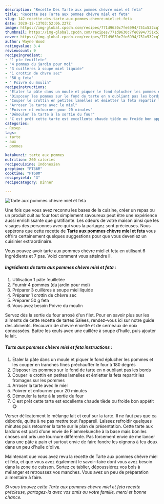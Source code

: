 ```yaml
---
description: "Recette Des Tarte aux pommes chèvre miel et feta"
title: "Recette Des Tarte aux pommes chèvre miel et feta"
slug: 142-recette-des-tarte-aux-pommes-chevre-miel-et-feta
date: 2020-12-13T03:52:06.227Z
image: https://img-global.cpcdn.com/recipes/771d9630c7fe6994/751x532cq70/tarte-aux-pommes-chevre-miel-et-feta-photo-principale-de-la-recette.jpg
thumbnail: https://img-global.cpcdn.com/recipes/771d9630c7fe6994/751x532cq70/tarte-aux-pommes-chevre-miel-et-feta-photo-principale-de-la-recette.jpg
cover: https://img-global.cpcdn.com/recipes/771d9630c7fe6994/751x532cq70/tarte-aux-pommes-chevre-miel-et-feta-photo-principale-de-la-recette.jpg
author: Wayne Wood
ratingvalue: 3.4
reviewcount: 9
recipeingredient:
- "1 pte feuillete"
- "4 pommes du jardin pour moi"
- "3 cuillères à soupe miel liquide"
- "1 crottin de chvre sec"
- "50 g feta"
- " Poivre du moulin"
recipeinstructions:
- "Étaler la pâte dans un moule et piquer le fond éplucher les pommes et les couper en tranches fines préchauffer le four à 180 degrés"
- "Disposer les pommes sur le fond de tarte en n oubliant pas les bords"
- "Couper le crottin en petites lamelles et émietter la feta repartir les fromages sur les pommes"
- "Arroser la tarte avec le miel"
- "Poivrer et enfourner pour 20 minutes"
- "Démouler la tarte à la sortie du four"
- "C est prêt cette tarte est excellente chaude tiède ou froide bon appétit 😋"
categories:
- Resep
tags:
- tarte
- aux
- pommes

katakunci: tarte aux pommes 
nutrition: 260 calories
recipecuisine: Indonesian
preptime: "PT36M"
cooktime: "PT60M"
recipeyield: "3"
recipecategory: Dinner

---
```



![Tarte aux pommes chèvre miel et feta](https://img-global.cpcdn.com/recipes/771d9630c7fe6994/751x532cq70/tarte-aux-pommes-chevre-miel-et-feta-photo-principale-de-la-recette.jpg)

Une fois que vous avez reconnu les bases de la cuisine, créer un repas ou un produit cuit au four tout simplement savoureux peut être une expérience aussi enrichissante que gratifiante. Les odeurs de votre maison ainsi que les visages des personnes avec qui vous la partagez sont précieuses. Nous espérons que cette recette de <strong> Tarte aux pommes chèvre miel et feta </strong> vous offrira certainement quelques suggestions pour que vous deveniez un cuisinier extraordinaire.

<!--inarticleads1-->

Vous pouvez avoir tarte aux pommes chèvre miel et feta en utilisant 6 Ingrédients et 7 pas. Voici comment vous atteindre il.

##### Ingrédients de tarte aux pommes chèvre miel et feta :

1. Utilisation 1 pâte feuilletée
1. Fournir 4 pommes (du jardin pour moi)
1. Préparer 3 cuillères à soupe miel liquide
1. Préparer 1 crottin de chèvre sec
1. Préparer 50 g feta
1. Vous avez besoin  Poivre du moulin


Servez dès la sortie du four arrosé d&#39;un filet. Pour en savoir plus sur les aliments de cette recette de tartes Salees, rendez-vous ici sur notre guide des aliments. Recouvrir de chèvre émietté et de cerneaux de noix concassées. Battre les œufs avec une cuillère à soupe d&#39;huile, puis ajouter le lait. 

<!--inarticleads2-->

##### Tarte aux pommes chèvre miel et feta instructions :

1. Étaler la pâte dans un moule et piquer le fond éplucher les pommes et les couper en tranches fines préchauffer le four à 180 degrés
1. Disposer les pommes sur le fond de tarte en n oubliant pas les bords
1. Couper le crottin en petites lamelles et émietter la feta repartir les fromages sur les pommes
1. Arroser la tarte avec le miel
1. Poivrer et enfourner pour 20 minutes
1. Démouler la tarte à la sortie du four
1. C est prêt cette tarte est excellente chaude tiède ou froide bon appétit 😋


Verser délicatement le mélange lait et œuf sur la tarte. Il ne faut pas que ça déborde, quitte à ne pas mettre tout l&#39;appareil. Laissez refroidir quelques minutes puis retourner la tarte sur le plan de présentation. Cette tarte aux lardons est parti d&#39;une envie de Flammekueche à la base mais bon les choses ont pris une tournure différente. Pas forcement envie de me lancer dans une pâte à pain et surtout envie de faire fondre les oignons à feu doux dans un peu d&#39;huile d&#39;olive. 

<!--inarticleads1-->

<p>
Maintenant que vous avez revu la recette de Tarte aux pommes chèvre miel et feta, et que vous avez également le savoir-faire dont vous avez besoin dans la zone de cuisson. Sortez ce tablier, dépoussiérez vos bols à mélanger et retroussez vos manches. Vous avez un peu de préparation alimentaire à faire.
</p>

<p>
<i>Si vous trouvez cette Tarte aux pommes chèvre miel et feta recette précieuse, partagez-la avec vos amis ou votre famille, merci et bonne chance.</i>
</p>
